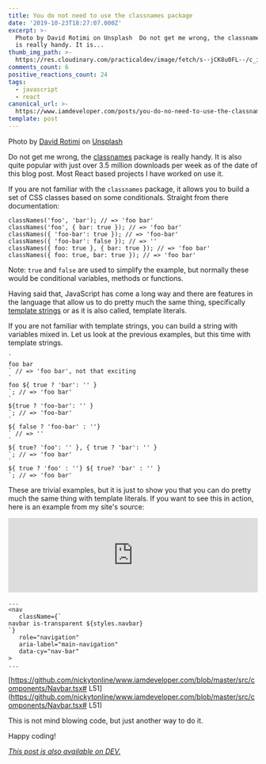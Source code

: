 ```yaml
---
title: You do not need to use the classnames package
date: '2019-10-23T18:27:07.000Z'
excerpt: >-
  Photo by David Rotimi on Unsplash  Do not get me wrong, the classnames package
  is really handy. It is...
thumb_img_path: >-
  https://res.cloudinary.com/practicaldev/image/fetch/s--jCK8u0FL--/c_imagga_scale,f_auto,fl_progressive,h_420,q_auto,w_1000/https://thepracticaldev.s3.amazonaws.com/i/vxmx385yqbvafn2si5f5.jpg
comments_count: 6
positive_reactions_count: 24
tags:
  - javascript
  - react
canonical_url: >-
  https://www.iamdeveloper.com/posts/you-do-no-need-to-use-the-classnames-package-1bb/
template: post
---
```



Photo by [David Rotimi](https://unsplash.com/@davidrotimi?utm_source=unsplash&utm_medium=referral&utm_content=creditCopyText) on [Unsplash](https://unsplash.com/s/photos/different?utm_source=unsplash&utm_medium=referral&utm_content=creditCopyText)

Do not get me wrong, the [classnames](https://www.npmjs.com/package/classnames) package is really handy. It is also quite popular with just over 3.5 million downloads per week as of the date of this blog post. Most React based projects I have worked on use it.

If you are not familiar with the 
`classnames`
 package, it allows you to build a set of CSS classes based on some conditionals. Straight from there documentation:


```
classNames('foo', 'bar'); // => 'foo bar'
classNames('foo', { bar: true }); // => 'foo bar'
classNames({ 'foo-bar': true }); // => 'foo-bar'
classNames({ 'foo-bar': false }); // => ''
classNames({ foo: true }, { bar: true }); // => 'foo bar'
classNames({ foo: true, bar: true }); // => 'foo bar'
```


Note: 
`true`
 and 
`false`
 are used to simplify the example, but normally these would be conditional variables, methods or functions.

Having said that, JavaScript has come a long way and there are features in the language that allow us to do pretty much the same thing, specifically [template strings](https://developer.mozilla.org/en-US/docs/Web/JavaScript/Reference/Template_literals) or as it is also called, template literals.

If you are not familiar with template strings, you can build a string with variables mixed in. Let us look at the previous examples, but this time with template strings.


```
`
foo bar
` // => 'foo bar', not that exciting
`
foo ${ true ? 'bar': '' }
`; // => 'foo bar'
`
${true ? 'foo-bar': '' }
`; // => 'foo-bar'
`
${ false ? 'foo-bar' : ''}
` // => ''
`
${ true? 'foo': '' }, { true ? 'bar': '' }
`; // => 'foo bar'
`
${ true ? 'foo' : ''} ${ true? 'bar' : '' }
`; // => 'foo bar'
```


These are trivial examples, but it is just to show you that you can do pretty much the same thing with template literals. If you want to see this in action, here is an example from my site's source:


<iframe class="liquidTag" src="https://dev.to/embed/github?args=https%3A%2F%2Fgithub.com%2Fnickytonline%2Fwww.iamdeveloper.com" style="border: 0; width: 100%;"></iframe>




```
...
<nav
   className={`
navbar is-transparent ${styles.navbar}
`}
   role="navigation"
   aria-label="main-navigation"
   data-cy="nav-bar"
>
...
```


[https://github.com/nickytonline/www.iamdeveloper.com/blob/master/src/components/Navbar.tsx# L51](https://github.com/nickytonline/www.iamdeveloper.com/blob/master/src/components/Navbar.tsx# L51)

This is not mind blowing code, but just another way to do it.

Happy coding!

*[This post is also available on DEV.](https://dev.to/nickytonline/you-do-no-need-to-use-the-classnames-package-1bb)*


<script>
const parent = document.getElementsByTagName('head')[0];
const script = document.createElement('script');
script.type = 'text/javascript';
script.src = 'https://cdnjs.cloudflare.com/ajax/libs/iframe-resizer/4.1.1/iframeResizer.min.js';
script.charset = 'utf-8';
script.onload = function() {
    window.iFrameResize({}, '.liquidTag');
};
parent.appendChild(script);
</script>    
